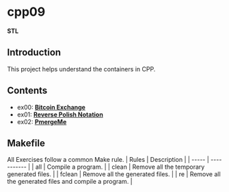 # cpp09
**STL**

## Introduction
This project helps understand the containers in CPP.

## Contents
* ex00: **[Bitcoin Exchange](https://github.com/leebo155/Cpp/tree/master/cpp09/ex00)**
* ex01: **[Reverse Polish Notation](https://github.com/leebo155/Cpp/tree/master/cpp09/ex01)**
* ex02: **[PmergeMe](https://github.com/leebo155/Cpp/tree/master/cpp09/ex02)**

## Makefile
All Exercises follow a common Make rule.
| Rules | Description |
| ----- | ----------- |
| all | Compile a program. |
| clean | Remove all the temporary generated files. |
| fclean | Remove all the generated files. |
| re | Remove all the generated files and compile a program. |
